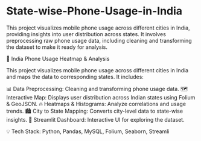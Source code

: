 # State-wise-Phone-Usage-in-India

This project visualizes mobile phone usage across different cities in India, providing insights into user distribution across states. It involves preprocessing raw phone usage data, including cleaning and transforming the dataset to make it ready for analysis.

📱 India Phone Usage Heatmap & Analysis

This project visualizes mobile phone usage across different cities in India and maps the data to corresponding states. It includes:

📊 Data Preprocessing: Cleaning and transforming phone usage data.
🗺️ Interactive Map: Displays user distribution across Indian states using Folium & GeoJSON.
🔥 Heatmaps & Histograms: Analyze correlations and usage trends.
🏙️ City to State Mapping: Converts city-level data to state-wise insights.
🚀 Streamlit Dashboard: Interactive UI for exploring the dataset.


💡 Tech Stack: Python, Pandas, MySQL, Folium, Seaborn, Streamli
